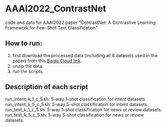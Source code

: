 # AAAI2022_ContrastNet
code and data for AAAI2022 paper "ContrastNet: A Contrastive Learning Framework for Few-Shot Text Classification"

## How to run:

1. first download the processed data (including all 8 datasets used in the paper) from this [Baidu Cloud link](https://pan.baidu.com/s/1KLrBw7c6xMd3KcTa-jNo0g).
2. unzip the data.
3. run the scripts.

## Description of each script

run_intent_k_1_c_5.sh: 5-way 1-shot classification for intent datasets.  
run_intent_k_5_c_5.sh: 5-way 5-shot classification for intent datasets.  
run_text_k_1_c_5.sh: 5-way 1-shot classification for news or review datasets.  
run_text_k_5_c_5.sh: 5-way 5-shot classification for news or review datasets.
